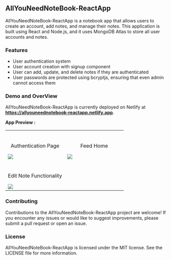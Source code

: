## AllYouNeedNoteBook-ReactApp

AllYouNeedNoteBook-ReactApp is a notebook app that allows users to create an account, add notes, and manage their notes. This application is built using React and Node.js, and it uses MongoDB Atlas to store all user accounts and notes.


### Features

* User authentication system
* User account creation with signup component
* User can add, update, and delete notes if they are authenticated
* User passwords are protected using bcryptjs, ensuring that even admin cannot access them


### Demo and OverView

AllYouNeedNoteBook-ReactApp is currently deployed on Netlify at <b>https://allyouneednotebook-reactapp.netlify.app</b>.

**App Preview :**

<table width="100%"> 
<tr>
<td width="50%">      
&nbsp; 
<br>
<p align="center">
  Authentication Page
</p>
<img src="https://github.com/Mohammedvaraliya/AllYouNeedNoteBook-ReactApp/assets/95087498/5763dde1-2ddb-47d9-9f4d-d215783d2707">
</td> 
<td width="50%">
<br>
<p align="center">
  Feed Home
</p>
<img src="https://github.com/Mohammedvaraliya/AllYouNeedNoteBook-ReactApp/assets/95087498/6cc6479d-51dc-411d-986b-ca8f5cb1d495">
</td>
</tr>
<tr>
<td width="50%">
<br>
<p align="center">
  Edit Note Functionality
</p>
<img src="https://github.com/Mohammedvaraliya/AllYouNeedNoteBook-ReactApp/assets/95087498/ab680d79-397f-49ca-ad83-edde31c8565d">
</td>
</tr>
</table>

### Contributing

Contributions to the AllYouNeedNoteBook-ReactApp project are welcome! If you encounter any issues or would like to suggest improvements, please submit a pull request or open an issue.


### License

AllYouNeedNoteBook-ReactApp is licensed under the MIT license. See the LICENSE file for more information.
